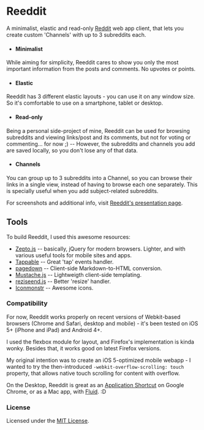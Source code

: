 # Reeddit

A minimalist, elastic and read-only [Reddit](http://reddit.com/) web app client, that lets you create custom 'Channels' with up to 3 subreddits each.

* #### Minimalist
While aiming for simplicity, Reeddit cares to show you only the most important information from the posts and comments. No upvotes or points.

* #### Elastic
Reeddit has 3 different elastic layouts - you can use it on any window size. So it's comfortable to use on a smartphone, tablet or desktop.

* #### Read-only
Being a personal side-project of mine, Reeddit can be used for browsing subreddits and viewing links/post and its comments, but not for voting or commenting... for now ;) -- However, the subreddits and channels you add are saved locally, so you don't lose any of that data.

* #### Channels
You can group up to 3 subreddits into a Channel, so you can browse their links in a single view, instead of having to browse each one separately. This is specially useful when you add subject-related subreddits.

For screenshots and additional info, visit [Reeddit's presentation page](http://berbaquero.github.com/reeddit/about).

## Tools

To build Reeddit, I used this awesome resources:

*	[Zepto.js](http://zeptojs.com/) -- basically, jQuery for modern browsers. Lighter, and with various useful tools for mobile sites and apps.
*	[Tappable](https://github.com/cheeaun/tappable) -- Great 'tap' events handler.
*	[pagedown](http://code.google.com/p/pagedown/) -- Client-side Markdown-to-HTML conversion.
*	[Mustache.js](https://github.com/janl/mustache.js/) -- Lightweigth client-side templating.
*	[reziseend.js](https://github.com/porada/resizeend) -- Better 'resize' handler.
* 	[Iconmonstr](http://iconmonstr.com/) -- Awesome icons.

### Compatibility

For now, Reeddit works properly on recent versions of Webkit-based browsers (Chrome and Safari, desktop and mobile) - it's been tested on iOS 5+ (iPhone and iPad) and Android 4+.

I used the flexbox module for layout, and Firefox's implementation is kinda wonky. Besides that, it works good on latest Firefox versions.

My original intention was to create an iOS 5-optimized mobile webapp - I wanted to try the then-introduced `-webkit-overflow-scrolling: touch` property, that allows native touch scrolling for content with overflow.

On the Desktop, Reeddit is great as an [Application Shortcut](http://support.google.com/chrome/bin/answer.py?hl=en-GB&answer=95710) on Google Chrome, or as a Mac app, with [Fluid](http://fluidapp.com/). :D

### License

Licensed under the [MIT License](http://berbaquero.mit-license.org/).
